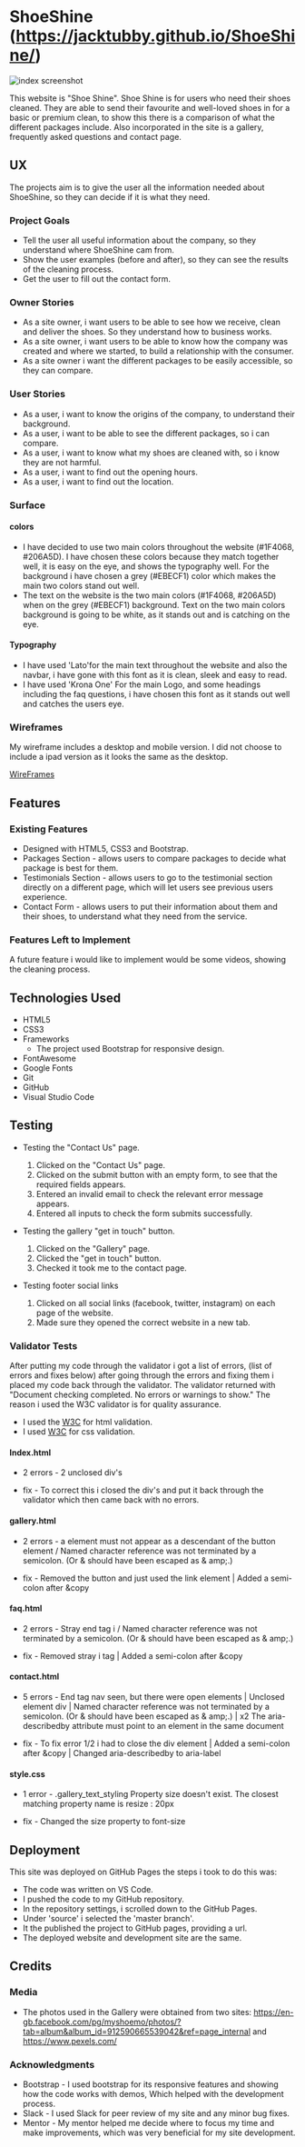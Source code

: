 # ShoeShine (https://jacktubby.github.io/ShoeShine/)

![index screenshot](/assets/images/index-screenshot.png)

This website is "Shoe Shine". Shoe Shine is for users who need their shoes cleaned. They are able to send their favourite and well-loved shoes in for a basic or premium clean, to show this there is a comparison of what the different packages include. Also incorporated in the site is a gallery, frequently asked questions and contact page. 
 
## UX
 
The projects aim is to give the user all the information needed about ShoeShine, so they can decide if it is what they need.

### Project Goals 

- Tell the user all useful information about the company, so they understand where ShoeShine cam from.
- Show the user examples (before and after), so they can see the results of the cleaning process.
- Get the user to fill out the contact form.

### Owner Stories

- As a site owner, i want users to be able to see how we receive, clean and deliver the shoes. So they understand how to business works.
- As a site owner, i want users to be able to know how the company was created and where we started, to build a relationship with the consumer.
- As a site owner i want the different packages to be easily accessible, so they can compare.

### User Stories

- As a user, i want to know the origins of the company, to understand their background.
- As a user, i want to be able to see the different packages, so i can compare.
- As a user, i want to know what my shoes are cleaned with, so i know they are not harmful.
- As a user, i want to find out the opening hours.
- As a user, i want to find out the location.

### Surface 

#### colors

- I have decided to use two main colors throughout the website (#1F4068, #206A5D). I have chosen these colors because they match together well, it is easy on the eye, and shows the typography well. For the background i have chosen a grey (#EBECF1) color which makes the main two colors stand out well.
- The text on the website is the two main colors (#1F4068, #206A5D) when on the grey (#EBECF1) background. Text on the two main colors background is going to be white, as it stands out and is catching on the eye.


#### Typography 
- I have used 'Lato'for the main text throughout the website and also the navbar, i have gone with this font as it is clean, sleek and easy to read.
- I have used 'Krona One' For the main Logo, and some headings including the faq questions, i have chosen this font as it stands out well and catches the users eye.


### Wireframes

My wireframe includes a desktop and mobile version. I did not choose to include a ipad version as it looks the same as the desktop.

[WireFrames](https://github.com/JackTubby/ShoeShine/blob/master/assets/docs/ShoeShine%20Wireframe.pdf)

## Features

### Existing Features

- Designed with HTML5, CSS3 and Bootstrap.
- Packages Section - allows users to compare packages to decide what package is best for them.
- Testimonials Section - allows users to go to the testimonial section directly on a different page, which will let users see previous users experience.
- Contact Form - allows users to put their information about them and their shoes, to understand what they need from the service.

### Features Left to Implement

A future feature i would like to implement would be some videos, showing the cleaning process. 

## Technologies Used

- HTML5 
- CSS3
- Frameworks
  - The project used Bootstrap for responsive design.
- FontAwesome
- Google Fonts
- Git
- GitHub
- Visual Studio Code

## Testing

- Testing the "Contact Us" page.
   1. Clicked on the "Contact Us" page.
   2. Clicked on the submit button with an empty form, to see that the required fields appears.
   3. Entered an invalid email to check the relevant error message appears.
   4. Entered all inputs to check the form submits successfully.

- Testing the gallery "get in touch" button.
    1. Clicked on the "Gallery" page.
    2. Clicked the "get in touch" button.
    3. Checked it took me to the contact page.

- Testing footer social links
  1. Clicked on all social links (facebook, twitter, instagram) on each page of the website.
  2. Made sure they opened the correct website in a new tab.


### Validator Tests

After putting my code through the validator i got a list of errors, (list of errors and fixes below) after going through the errors and fixing them i placed my code back through the validator. The validator returned with "Document checking completed. No errors or warnings to show." The reason i used the W3C validator is for quality assurance.

- I used the [W3C](https://validator.w3.org/) for html validation.
- I used [W3C](https://jigsaw.w3.org/css-validator/) for css validation.

#### Index.html

- 2 errors - 2 unclosed div's

- fix - To correct this i closed the div's and put it back through the validator which then came back with no errors.

#### gallery.html 

- 2 errors - a element must not appear as a descendant of the button element / Named character reference was not terminated by a semicolon. (Or & should have been escaped as & amp;.)

- fix - Removed the button and just used the link element | Added a semi-colon after &copy 

#### faq.html 

- 2 errors - Stray end tag i / Named character reference was not terminated by a semicolon. (Or & should have been escaped as & amp;.)

- fix - Removed stray i tag | Added a semi-colon after &copy

#### contact.html

- 5 errors -  End tag nav seen, but there were open elements | Unclosed element div | Named character reference was not terminated by a semicolon. (Or & should have been escaped as & amp;.) | x2 The aria-describedby attribute must point to an element in the same document

- fix - To fix error 1/2 i had to close the div element | Added a semi-colon after &copy | Changed aria-describedby to aria-label

#### style.css

- 1 error - .gallery_text_styling	Property size doesn't exist. The closest matching property name is resize : 20px

- fix - Changed the size property to font-size

## Deployment

This site was deployed on GitHub Pages the steps i took to do this was:

- The code was written on VS Code.
- I pushed the code to my GitHub repository.
- In the repository settings, i scrolled down to the GitHub Pages.
- Under 'source' i selected the 'master branch'. 
- It the published the project to GitHub pages, providing a url.
- The deployed website and development site are the same.

## Credits

### Media

* The photos used in the Gallery were obtained from two sites: https://en-gb.facebook.com/pg/myshoemo/photos/?tab=album&album_id=912590665539042&ref=page_internal and https://www.pexels.com/

### Acknowledgments

- Bootstrap - I used bootstrap for its responsive features and showing how the code works with demos, Which helped with the development process.
- Slack - I used Slack for peer review of my site and any minor bug fixes.
- Mentor - My mentor helped me decide where to focus my time and make improvements, which was very beneficial for my site development. 